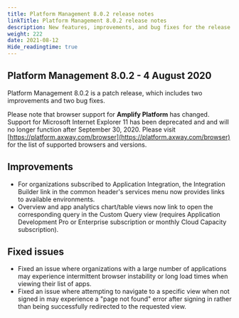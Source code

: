 ```yaml
---
title: Platform Management 8.0.2 release notes
linkTitle: Platform Management 8.0.2 release notes
description: New features, improvements, and bug fixes for the release.
weight: 222
date: 2021-08-12
Hide_readingtime: true
---
```


## Platform Management 8.0.2 - 4 August 2020

Platform Management 8.0.2 is a patch release, which includes two improvements and two bug fixes.

Please note that browser support for **Amplify Platform** has changed. Support for Microsoft Internet Explorer 11 has been deprecated and and will no longer function after September 30, 2020. Please visit [https://platform.axway.com/browser](https://platform.axway.com/browser) for the list of supported browsers and versions.

## Improvements

* For organizations subscribed to Application Integration, the Integration Builder link in the common header's services menu now provides links to available environments.
* Overview and app analytics chart/table views now link to open the corresponding query in the Custom Query view (requires Application Development Pro or Enterprise subscription or monthly Cloud Capacity subscription).

## Fixed issues

* Fixed an issue where organizations with a large number of applications may experience intermittent browser instability or long load times when viewing their list of apps.
* Fixed an issue where attempting to navigate to a specific view when not signed in may experience a "page not found" error after signing in rather than being successfully redirected to the requested view.
